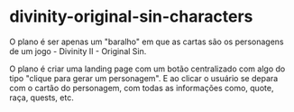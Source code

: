 # divinity-original-sin-characters

O plano é ser apenas um "baralho" em que as cartas são os personagens de um jogo - Divinity II - Original Sin. 

O plano é criar uma landing page com um botão centralizado com algo do tipo "clique para gerar um personagem". E ao clicar o usuário se depara com o cartão do personagem, com todas as informações como, quote, raça, quests, etc.
